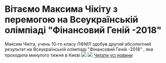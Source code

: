 
# Вітаємо Максима Чікіту з перемогою на Всеукраїнській олімпіаді &quot;Фінансовий Геній -2018&quot;
Максим Чікіта, учень 10-го класу ЛФМЛ здобув другий абсолютний результат на Всеукраїнській олімпіаді "Фінансовий Геній -2018" , яка проходила минулого тижня в Києві
![](/images/вітаємо-максима-чікіту-з-перемогою-на-всеукраїнській/31084195_1790111781049962_8340618268817489920_o.jpg)
![](/images/вітаємо-максима-чікіту-з-перемогою-на-всеукраїнській/31097766_1790112057716601_5099161499398569984_n.jpg)
[Читати усі новини](/news)
       